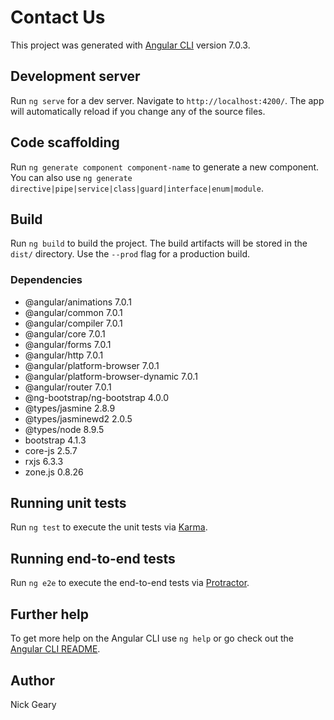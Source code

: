 # Contact Us

This project was generated with [Angular CLI](https://github.com/angular/angular-cli) version 7.0.3.

## Development server

Run `ng serve` for a dev server. Navigate to `http://localhost:4200/`. The app will automatically reload if you change any of the source files.

## Code scaffolding

Run `ng generate component component-name` to generate a new component. You can also use `ng generate directive|pipe|service|class|guard|interface|enum|module`.

## Build

Run `ng build` to build the project. The build artifacts will be stored in the `dist/` directory. Use the `--prod` flag for a production build.

### Dependencies

* @angular/animations 7.0.1
* @angular/common 7.0.1
* @angular/compiler 7.0.1
* @angular/core 7.0.1
* @angular/forms 7.0.1
* @angular/http 7.0.1
* @angular/platform-browser 7.0.1
* @angular/platform-browser-dynamic 7.0.1
* @angular/router 7.0.1
* @ng-bootstrap/ng-bootstrap 4.0.0
* @types/jasmine 2.8.9
* @types/jasminewd2 2.0.5
* @types/node 8.9.5
* bootstrap 4.1.3
* core-js 2.5.7
* rxjs 6.3.3
* zone.js 0.8.26

## Running unit tests

Run `ng test` to execute the unit tests via [Karma](https://karma-runner.github.io).

## Running end-to-end tests

Run `ng e2e` to execute the end-to-end tests via [Protractor](http://www.protractortest.org/).

## Further help

To get more help on the Angular CLI use `ng help` or go check out the [Angular CLI README](https://github.com/angular/angular-cli/blob/master/README.md).

## Author

Nick Geary
